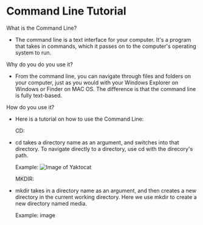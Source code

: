 # Command Line Tutorial

What is the Command Line?

* The command line is a text interface for your computer. It's a program that takes in commands, which it passes on to the computer's operating system to run. 

Why do you do you use it?

* From the command line, you can navigate through files and folders on your computer, just as you would with your Windows Explorer on Windows or Finder on MAC OS. The difference is that the command line is fully text-based.
 
How do you use it?

* Here is a tutorial on how to use the Command Line: 

  CD:

* cd takes a directory name as an argument, and switches into that directory. To navigate directly to a directory, use cd with the direcory's path. 

	Example:
        ![Image of Yaktocat](/CD.png)


  MKDIR:
* mkdir takes in a directory name as an argument, and then creates a new directory in the current working directory. Here we use mkdir to create a new directory named media. 

	Example:
	image  


